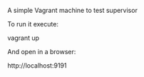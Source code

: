 A simple Vagrant machine to test supervisor

To run it execute:

vagrant up

And open in a browser:

http://localhost:9191
